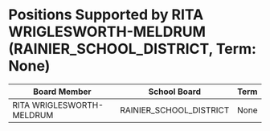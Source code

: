 # Positions Supported by RITA WRIGLESWORTH-MELDRUM (RAINIER_SCHOOL_DISTRICT, Term: None)

| Board Member | School Board | Term |
|--------------|--------------|------|
| RITA WRIGLESWORTH-MELDRUM | RAINIER_SCHOOL_DISTRICT | None |

